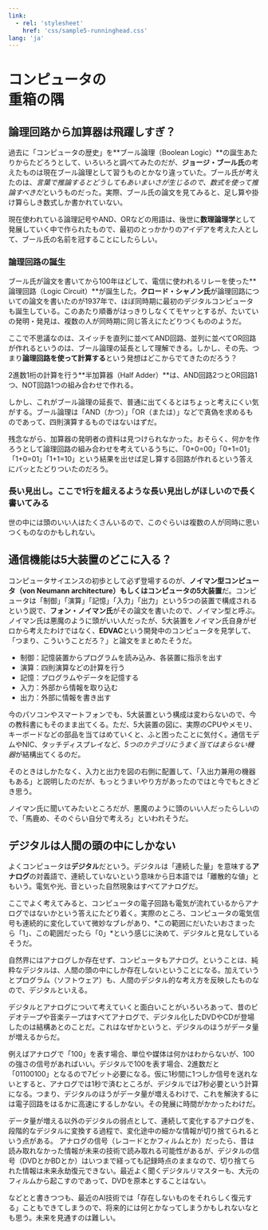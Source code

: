 ```yaml
---
link:
  - rel: 'stylesheet'
    href: 'css/sample5-runninghead.css'
lang: 'ja'
---
```


# コンピュータの<br>重箱の隅

## 論理回路から加算器は飛躍しすぎ？
過去に「コンピュータの歴史」を**ブール論理（Boolean Logic）**の誕生あたりからたどろうとして、いろいろと調べてみたのだが、**ジョージ・ブール氏**の考えたものは現在ブール論理として習うものとかなり違っていた。ブール氏が考えたのは、*言葉で推論するとどうしてもあいまいさが生じるので、数式を使って推論すべきだ*というものだった。実際、ブール氏の論文を見てみると、足し算や掛け算らしき数式しか書かれていない。


現在使われている論理記号やAND、ORなどの用語は、後世に**数理論理学**として発展していく中で作られたもので、最初のとっかかりのアイデアを考えた人として、ブール氏の名前を冠することにしたらしい。

### 論理回路の誕生
ブール氏が論文を書いてから100年ほどして、電信に使われるリレーを使った**論理回路（Logic Circuit）**が誕生した。**クロード・シャノン氏**が論理回路についての論文を書いたのが1937年で、ほぼ同時期に最初のデジタルコンピュータも誕生している。このあたり順番がはっきりしなくてモヤッとするが、たいていの発明・発見は、複数の人が同時期に同じ答えにたどりつくもののようだ。

ここで不思議なのは、スイッチを直列に並べてAND回路、並列に並べてOR回路が作れるというのは、ブール論理の延長として理解できる。しかし、その先、つまり**論理回路を使って計算する**という発想はどこからでてきたのだろう？

2進数1桁の計算を行う**半加算器（Half Adder）**は、AND回路2つとOR回路1つ、NOT回路1つの組み合わせで作れる。


しかし、これがブール論理の延長で、普通に出てくるとはちょっと考えにくい気がする。ブール論理は「AND（かつ）」「OR（または）」などで真偽を求めるものであって、四則演算するものではないはずだ。


残念ながら、加算器の発明者の資料は見つけられなかった。おそらく、何かを作ろうとして論理回路の組み合わせを考えているうちに、「0+0=00」「0+1=01」「1+0=01」「1+1=10」という結果を出せば足し算する回路が作れるという答えにパッとたどりついたのだろう。

### 長い見出し。ここで1行を超えるような長い見出しがほしいので長く書いてみる

世の中には頭のいい人はたくさんいるので、このぐらいは複数の人が同時に思いつくものなのかもしれない。



## 通信機能は5大装置のどこに入る？
コンピュータサイエンスの初歩として必ず登場するのが、**ノイマン型コンピュータ（von Neumann architecture）**もしくは**コンピュータの5大装置**だ。コンピュータは「制御」「演算」「記憶」「入力」「出力」という5つの装置で構成されるという説で、**フォン・ノイマン氏**がその論文を書いたので、ノイマン型と呼ぶ。ノイマン氏は悪魔のように頭がいい人だったが、5大装置をノイマン氏自身がゼロから考えたわけではなく、**EDVAC**という開発中のコンピュータを見学して、「つまり、こういうことだろ？」と論文をまとめたそうだ。

- 制御：記憶装置からプログラムを読み込み、各装置に指示を出す
- 演算：四則演算などの計算を行う
- 記憶：プログラムやデータを記憶する
- 入力：外部から情報を取り込む
- 出力：外部に情報を書き出す

今のパソコンやスマートフォンでも、5大装置という構成は変わらないので、今の教科書にもそのまま出てくる。ただ、5大装置の図に、実際のCPUやメモリ、キーボードなどの部品を当てはめていくと、ふと困ったことに気付く。通信モデムやNIC、タッチディスプレイなど、*5つのカテゴリにうまく当てはまらない機器*が結構出てくるのだ。

そのときはしかたなく、入力と出力を図の右側に配置して、「入出力兼用の機器もある」と説明したのだが、もっとうまいやり方があったのではと今でもときどき思う。

ノイマン氏に聞いてみたいところだが、悪魔のように頭のいい人だったらしいので、「馬鹿め、そのぐらい自分で考えろ」といわれそうだ。

## デジタルは人間の頭の中にしかない
よくコンピュータは**デジタル**だという。デジタルは「連続した量」を意味する**アナログ**の対義語で、連続していないという意味から日本語では「離散的な値」ともいう。電気や光、音といった自然現象はすべてアナログだ。

ここでよく考えてみると、コンピュータの電子回路も電気が流れているからアナログではないかという答えにたどり着く。実際のところ、コンピュータの電気信号も連続的に変化していて微妙なブレがあり、*この範囲にだいたいおさまったら「1」、この範囲だったら「0」*という感じに決めて、デジタルと見なしているそうだ。


自然界にはアナログしか存在せず、コンピュータもアナログ。ということは、純粋なデジタルは、人間の頭の中にしか存在しないということになる。加えていうとプログラム（ソフトウェア）も、人間のデジタル的な考え方を反映したものなので、デジタルといえる。

デジタルとアナログについて考えていくと面白いことがいろいろあって、昔のビデオテープや音楽テープはすべてアナログで、デジタル化したDVDやCDが登場したのは結構あとのことだ。これはなぜかというと、デジタルのほうがデータ量が増えるからだ。

例えばアナログで「100」を表す場合、単位や媒体は何かはわからないが、100の強さの信号があればいい。デジタルで100を表す場合、2進数だと「01100100」となるので7ビット必要になる。仮に1秒間に1つしか信号を送れないとすると、アナログでは1秒で済むところが、デジタルでは7秒必要という計算になる。つまり、デジタルのほうがデータ量が増えるわけで、これを解決するには電子回路をはるかに高速にするしかない。その発展に時間がかかったわけだ。

データ量が増える以外のデジタルの弱点として、連続して変化するアナログを、段階的なデジタルに変換する過程で、変化途中の細かな情報が切り捨てられるという点がある。
アナログの信号（レコードとかフィルムとか）だったら、昔は読み取れなかった情報が未来の技術で読み取れる可能性があるが、デジタルの信号（DVDとかBDとか）はいつまで経っても記録時点のままなので、切り捨てられた情報は未来永劫復元できない。最近よく聞くデジタルリマスターも、大元のフィルムから起こすのであって、DVDを原本とすることはない。

などとと書きつつも、最近のAI技術では「存在しないものをそれらしく復元する」こともできてしまうので、将来的には何とかなってしまうかもしれないなとも思う。未来を見通すのは難しい。
